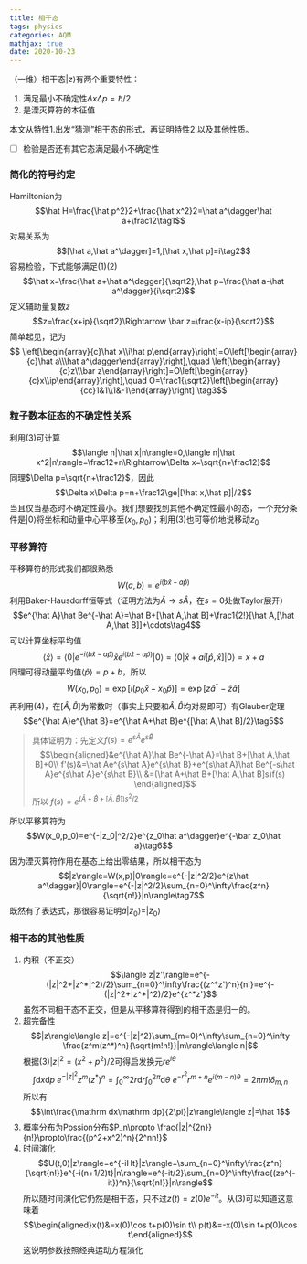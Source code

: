 ```yaml
---
title: 相干态
tags: physics
categories: AQM
mathjax: true
date: 2020-10-23
---
```


（一维）相干态$|z\rangle$有两个重要特性：

1. 满足最小不确定性$\Delta x\Delta p=\hbar/2$
2. 是湮灭算符的本征值

本文从特性1.出发“猜测”相干态的形式，再证明特性2.以及其他性质。

- [ ] 检验是否还有其它态满足最小不确定性

<!--more-->

### 简化的符号约定

Hamiltonian为
$$\hat H=\frac{\hat p^2}2+\frac{\hat x^2}2=\hat a^\dagger\hat a+\frac12\tag1$$
对易关系为
$$[\hat a,\hat a^\dagger]=1,[\hat x,\hat p]=i\tag2$$
容易检验，下式能够满足(1)(2)
$$\hat x=\frac{\hat a+\hat a^\dagger}{\sqrt2},\hat p=\frac{\hat a-\hat a^\dagger}{i\sqrt2}$$
定义辅助量复数$z$
$$z=\frac{x+ip}{\sqrt2}\Rightarrow \bar z=\frac{x-ip}{\sqrt2}$$
简单起见，记为
$$
\left[\begin{array}{c}\hat x\\i\hat p\end{array}\right]=O\left[\begin{array}{c}\hat a\\\hat a^\dagger\end{array}\right],\quad
\left[\begin{array}{c}z\\\bar z\end{array}\right]=O\left[\begin{array}{c}x\\ip\end{array}\right],\quad
O=\frac1{\sqrt2}\left[\begin{array}{cc}1&1\\1&-1\end{array}\right]
\tag3$$

### 粒子数本征态的不确定性关系

利用(3)可计算
$$\langle n|\hat x|n\rangle=0,\langle n|\hat x^2|n\rangle=\frac12+n\Rightarrow\Delta x=\sqrt{n+\frac12}$$
同理$\Delta p=\sqrt{n+\frac12}$，因此
$$\Delta x\Delta p=n+\frac12\ge|[\hat x,\hat p]|/2$$
当且仅当基态时不确定性最小。我们想要找到其他不确定性最小的态，一个充分条件是$|0\rangle$将坐标和动量中心平移至$(x_0,p_0)$；利用(3)也可等价地说移动$z_0$

### 平移算符

平移算符的形式我们都很熟悉
$$W(a,b)=e^{i(b\hat x-a\hat p)}$$
利用Baker-Hausdorff恒等式（证明方法为$\hat A\rightarrow s\hat A$，在$s=0$处做Taylor展开）
$$e^{\hat A}\hat Be^{-\hat A}=\hat B+[\hat A,\hat B]+\frac1{2!}[\hat A,[\hat A,\hat B]]+\cdots\tag4$$
可以计算坐标平均值
$$\langle\hat x\rangle=\langle0|e^{-i(b\hat x-a\hat p)}\hat xe^{i(b\hat x-a\hat p)}|0\rangle=\langle0|\hat x+ai[\hat p,\hat x]|0\rangle=x+a$$
同理可得动量平均值$\langle\hat p\rangle=p+b$，所以
$$W(x_0,p_0)=\exp\left[i(p_0\hat x-x_0\hat p)\right]=\exp\left[z\hat a^\dagger-\bar z\hat a\right]$$
再利用(4)，在$[\hat A,\hat B]$为常数时（事实上只要和$\hat A,\hat B$均对易即可）有Glauber定理
$$e^{\hat A}e^{\hat B}=e^{\hat A+\hat B}e^{[\hat A,\hat B]/2}\tag5$$
> 具体证明为：先定义$f(s)=e^{s\hat A}e^{s\hat B}$
> $$\begin{aligned}&e^{\hat A}\hat Be^{-\hat A}=\hat B+[\hat A,\hat B]+0\\
> f'(s)&=\hat Ae^{s\hat A}e^{s\hat B}+e^{s\hat A}\hat Be^{-s\hat A}e^{s\hat A}e^{s\hat B}\\
> &=(\hat A+\hat B+[\hat A,\hat B]s)f(s)
> \end{aligned}$$
> 所以 $f(s)=e^{(\hat A+\hat B+[\hat A,\hat B])s^2/2}$

所以平移算符为
$$W(x_0,p_0)=e^{-|z_0|^2/2}e^{z_0\hat a^\dagger}e^{-\bar z_0\hat a}\tag6$$
因为湮灭算符作用在基态上给出零结果，所以相干态为
$$|z\rangle=W(x,p)|0\rangle=e^{-|z|^2/2}e^{z\hat a^\dagger}|0\rangle=e^{-|z|^2/2}\sum_{n=0}^\infty\frac{z^n}{\sqrt{n!}}|n\rangle\tag7$$
既然有了表达式，那很容易证明$\hat a|z_0\rangle=|z_0\rangle$

### 相干态的其他性质

1. 内积（不正交）
$$\langle z|z'\rangle=e^{-(|z|^2+|z^*|^2)/2}\sum_{n=0}^\infty\frac{(z^*z')^n}{n!}=e^{-(|z|^2+|z^*|^2)/2}e^{z^*z'}$$
虽然不同相干态不正交，但是从平移算符得到的相干态是归一的。
2. 超完备性
$$|z\rangle\langle z|=e^{-|z|^2}\sum_{m=0}^\infty\sum_{n=0}^\infty \frac{z^m(z^*)^n}{\sqrt{m!n!}}|m\rangle\langle n|$$
根据(3)$|z|^2=(x^2+p^2)/2$可得启发换元$re^{i\theta}$
$$\int\mathrm dx\mathrm dp\ e^{-|z|^2}z^m(z^*)^n=\int_0^\infty 2r\mathrm dr\int_0^{2\pi}\mathrm d\theta\ e^{-r^2}r^{m+n}e^{i(m-n)\theta}=2\pi m!\delta_{m,n}$$
所以有
$$\int\frac{\mathrm dx\mathrm dp}{2\pi}|z\rangle\langle z|=\hat 1$$
3. 概率分布为Possion分布$P_n\propto \frac{|z|^{2n}}{n!}\propto\frac{(p^2+x^2)^n}{2^nn!}$
4. 时间演化
$$U(t,0)|z\rangle=e^{-iHt}|z\rangle=\sum_{n=0}^\infty\frac{z^n}{\sqrt{n!}}e^{-i(n+1/2)t}|n\rangle=e^{-it/2}\sum_{n=0}^\infty\frac{(ze^{-it})^n}{\sqrt{n!}}|n\rangle$$
所以随时间演化它仍然是相干态，只不过$z(t)=z(0)e^{-it}$。从(3)可以知道这意味着
$$\begin{aligned}x(t)&=x(0)\cos t+p(0)\sin t\\
p(t)&=-x(0)\sin t+p(0)\cos t\end{aligned}$$
这说明参数按照经典运动方程演化
